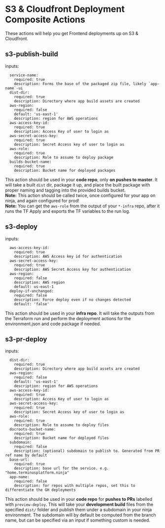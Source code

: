 # S3 & Cloudfront Deployment Composite Actions

These actions will help you get Frontend deployments up on S3 & Cloudfront.

## s3-publish-build
inputs:
```
  service-name:
    required: true
    description: Forms the base of the packaged zip file, likely `app-name`-ui
  dist-dir:
    required: true
    description: Directory where app build assets are created
  aws-region:
    required: false
    default: 'us-east-1'
    description: region for AWS operations
  aws-access-key-id:
    required: true
    description: Access Key of user to login as
  aws-secret-access-key:
    required: true
    description: Secret Access key of user to login as
  aws-role:
    required: true
    description: Role to assume to deploy package
  builds-bucket-name:
    required: true
    description: Bucket name for deployed packages
```
This action should be used in your **code repo**, only **on pushes to master**. It will take a built `dist` dir, package it up, and place the built package with proper naming and tagging into the provided builds bucket. <br />
**Note:** This action should be called twice, once configured for your app on ninja, and again configured for prod!<br />
**Note:** You can get the `aws-role` from the output of your `*-infra` repo, after it runs the TF Apply and exports the TF variables to the run log.

## s3-deploy
inputs:
```
  aws-access-key-id:
    required: true
    description: AWS Access key id for authentication
  aws-secret-access-key:
    required: true
    description: AWS Secret Access key for authentication
  aws-region:
    required: false
    description: AWS region
    default: us-east-1
  deploy-if-unchanged:
    required: false
    description: Force deploy even if no changes detected
    default: 'false'
```
This action should be used in your **infra repo**. It will take the outputs from the Terraform run and perform the deployment actions for the environment.json and code package if needed.

## s3-pr-deploy
inputs:
```
  dist-dir:
    required: true
    description: Directory where app build assets are created
  aws-region:
    required: false
    default: 'us-east-1'
    description: region for AWS operations
  aws-access-key-id:
    required: true
    description: Access Key of user to login as
  aws-secret-access-key:
    required: true
    description: Secret Access key of user to login as
  aws-role:
    required: true
    description: Role to assume to deploy files
  docroots-bucket-name:
    required: true
    description: Bucket name for deployed files
  subdomain:
    required: false
    description: (optional) subdomain to publish to. Generated from PR ref name by default
  base-url:
    required: true
    description: base url for the service. e.g. "home.terminusplatform.ninja"
  app-name:
    required: false
    description: for repos with multiple repos, set this to differentiate the GH deployments
```
This action should be used in your **code repo** for **pushes to PRs** labelled with `preview-deploy`. This will take your **development build** files from the specified `dist/` folder and publish them under a subdomain in your ninja environment. The subdomain will by default be computed from the branch name, but can be specified via an input if something custom is needed.
